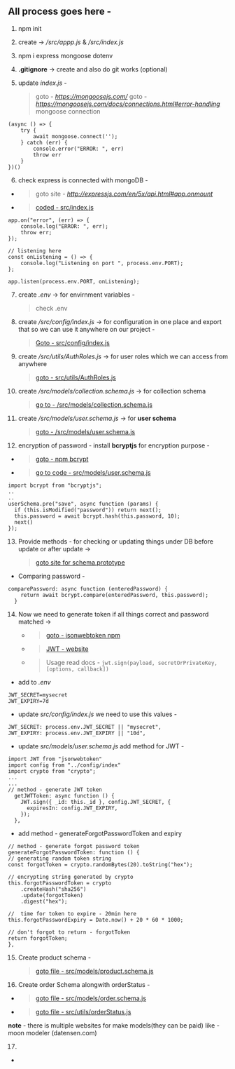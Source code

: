## All process goes here -

1. npm init

2. create -> _/src/appp.js_ & _/src/index.js_

3. npm i express mongoose dotenv

4. **.gitignore** -> create and also do git works (optional)

5. update _index.js_ -

   > goto - *https://mongoosejs.com/*
   > goto - *https://mongoosejs.com/docs/connections.html#error-handling*
   > mongoose connection

```
(async () => {
    try {
        await mongoose.connect('');
    } catch (err) {
        console.error("ERROR: ", err)
        throw err
    }
})()
```

6. check express is connected with mongoDB -

- > goto site - *http://expressjs.com/en/5x/api.html#app.onmount*
- > [coded - src/index.js](src/index.js)

```
app.on("error", (err) => {
    console.log("ERROR: ", err);
    throw err;
});

// listening here
const onListening = () => {
    console.log("Listening on port ", process.env.PORT);
};

app.listen(process.env.PORT, onListening);
```

7. create _.env_ -> for envirnment variables -

   > check .env

8. create _/src/config/index.js_ -> for configuration in one place and export that so we can use it anywhere on our project -

   > [Goto - src/config/index.js](src/config/index.js)

9. create _/src/utils/AuthRoles.js_ -> for user roles which we can access from anywhere

   > [goto - src/utils/AuthRoles.js](src/utils/authRoles.js)

10. create _/src/models/collection.schema.js_ -> for collection schema

    > [go to - /src/models/collection.schema.js](src/models/collection.schema.js)

11. create _/src/models/user.schema.js_ -> for **user schema**

    > [goto - /src/models/user.schema.js](src/models/user.schema.js)

12. encryption of password - install **bcryptjs** for encryption purpose -

- > [goto - npm bcrypt](https://www.npmjs.com/package/bcryptjs)
- > [go to code - src/models/user.schema.js](src/models/user.schema.js)

```
import bcrypt from "bcryptjs";
..
..
userSchema.pre("save", async function (params) {
  if (this.isModified("password")) return next();
  this.password = await bcrypt.hash(this.password, 10);
  next()
});
```

13. Provide methods - for checking or updating things under DB before update or after update ->
    > [goto site for schema.prototype](<https://mongoosejs.com/docs/api/schema.html#Schema.prototype.method()>)

- Comparing password -

```
comparePassword: async function (enteredPassword) {
    return await bcrypt.compare(enteredPassword, this.password);
  }
```

14. Now we need to generate token if all things correct and password matched ->
    - > [goto - jsonwebtoken npm](https://www.npmjs.com/package/jsonwebtoken)
    - > [JWT - website](https://jwt.io/)
    - > Usage read docs - `jwt.sign(payload, secretOrPrivateKey, [options, callback])`

- add to _.env_

```
JWT_SECRET=mysecret
JWT_EXPIRY=7d
```

- update _src/config/index.js_ we need to use this values -

```
JWT_SECRET: process.env.JWT_SECRET || "mysecret",
JWT_EXPIRY: process.env.JWT_EXPIRY || "10d",
```

- update _src/models/user.schema.js_ add method for JWT -

```
import JWT from "jsonwebtoken"
import config from "../config/index"
import crypto from "crypto";
...
...
// method - generate JWT token
  getJWTToken: async function () {
    JWT.sign({ _id: this._id }, config.JWT_SECRET, {
      expiresIn: config.JWT_EXPIRY,
    });
  },
```

- add method - generateForgotPasswordToken and expiry

```
// method - generate forgot password token
generateForgotPasswordToken: function () {
// generating random token string
const forgotToken = crypto.randomBytes(20).toString("hex");

// encrypting string generated by crypto
this.forgotPasswordToken = crypto
    .createHash("sha256")
    .update(forgotToken)
    .digest("hex");

//  time for token to expire - 20min here
this.forgotPasswordExpiry = Date.now() + 20 * 60 * 1000;

// don't forgot to return - forgotToken
return forgotToken;
},
```

15. Create product schema -

    > [goto file - src/models/product.schema.js](src/models/product.schema.js)

16. Create order Schema alongwith orderStatus -

- > [goto file - src/models/order.schema.js](src/models/order.schema.js)
- > [goto file - src/utils/orderStatus.js](src/utils/orderStatus.js)

**note** - there is multiple websites for make models(they can be paid) like - moon modeler (datensen.com)

17. 
-
